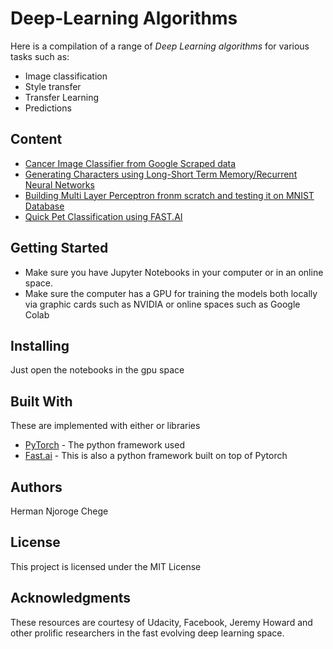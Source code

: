 # Deep-Learning Algorithms

Here is a compilation of a range of *Deep Learning algorithms* for various tasks such as: 

- Image classification
- Style transfer
- Transfer Learning
- Predictions

## Content

- [Cancer Image Classifier from Google Scraped data](https://github.com/KenyanGeek/Deep-Learning/blob/master/Cancer_Image_Classifier_Using_Fastai_%26_Google_Data.ipynb)
- [Generating Characters using Long-Short Term Memory/Recurrent Neural Networks ](https://github.com/KenyanGeek/Deep-Learning/blob/master/Copy_of_Character_Level_RNN_Exercise.ipynb)
- [Building Multi Layer Perceptron fronm scratch and testing it on MNIST Database ](https://github.com/KenyanGeek/Deep-Learning/blob/master/Multi_Layer_Perceptron_Code_From_Scratch.ipynb)
- [Quick Pet Classification using FAST.AI ](https://github.com/KenyanGeek/Deep-Learning/blob/master/Pet_Classifier.ipynb)

## Getting Started

 - Make sure you have Jupyter Notebooks in your computer or in an online space.
 - Make sure the computer has a GPU for training the models both locally via graphic cards such as NVIDIA or online spaces such as  Google Colab

## Installing

Just open the notebooks in the gpu space


## Built With
These are implemented with either  or  libraries
* [PyTorch](https://pytorch.org/) - The python framework used
* [Fast.ai](https://www.fast.ai/) - This is also a python framework built on top of Pytorch

## Authors

Herman Njoroge Chege

## License

This project is licensed under the MIT License 

## Acknowledgments

These resources are courtesy of Udacity, Facebook, Jeremy Howard and other prolific researchers in the fast evolving deep learning space.
